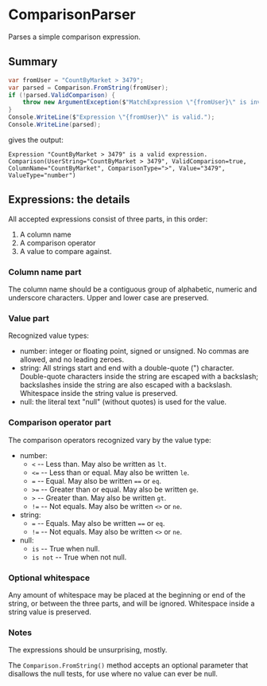 ﻿
# ComparisonParser

Parses a simple comparison expression.

## Summary

```C#
var fromUser = "CountByMarket > 3479";
var parsed = Comparison.FromString(fromUser);
if (!parsed.ValidComparison) {
    throw new ArgumentException($"MatchExpression \"{fromUser}\" is invalid.");
}
Console.WriteLine($"Expression \"{fromUser}\" is valid.");
Console.WriteLine(parsed);
```
gives the output:
```
Expression "CountByMarket > 3479" is a valid expression.
Comparison(UserString="CountByMarket > 3479", ValidComparison=true, ColumnName="CountByMarket", ComparisonType=">", Value="3479", ValueType="number")
```

## Expressions: the details

All accepted expressions consist of three parts, in this order:
1. A column name
1. A comparison operator
1. A value to compare against.

### Column name part
The column name should be a contiguous group of alphabetic, numeric and underscore characters.
Upper and lower case are preserved.

### Value part
Recognized value types:
- number: integer or floating point, signed or unsigned. No commas are allowed, and no leading zeroes.
- string: All strings start and end with a double-quote (") character. Double-quote characters inside the string are escaped with a backslash; backslashes inside the string are also escaped with a backslash. Whitespace inside the string value is preserved.
- null: the literal text "null" (without quotes) is used for the value.

### Comparison operator part
The comparison operators recognized vary by the value type:
- number:
    - `<` -- Less than. May also be written as `lt`.
    - `<=` -- Less than or equal. May also be written `le`.
    - `=` -- Equal. May also be written `==` or `eq`.
    - `>=` -- Greater than or equal. May also be written `ge`.
    - `>` -- Greater than. May also be written `gt`.
    - `!=` -- Not equals. May also be written `<>` or `ne`.
- string:
    - `=` -- Equals. May also be written `==` or `eq`.
    - `!=` -- Not equals. May also be written `<>` or `ne`.
- null:
    - `is` -- True when null.
    - `is not` -- True when not null.

### Optional whitespace
Any amount of whitespace may be placed at the beginning or end of the string, or between the three parts, and will be ignored.
Whitespace inside a string value is preserved.

### Notes
The expressions should be unsurprising, mostly.

The `Comparison.FromString()` method accepts an optional parameter that disallows the null tests, for use where no value can ever be null.
